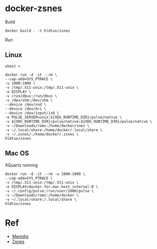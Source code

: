 # docker-zsnes

Build

```
docker build . -t hldtux/zsnes
```

Run

## Linux

```
xhost +
```


```
docker run -d -it --rm \
--cap-add=SYS_PTRACE \
-u 1000:1000 \
-v /tmp/.X11-unix:/tmp/.X11-unix \
-e DISPLAY \
-v /run/dbus:/run/dbus \
-v /dev/shm:/dev/shm \
--device /dev/snd \
--device /dev/dri \
--device /dev/input/js0 \
-e PULSE_SERVER=unix:${XDG_RUNTIME_DIR}/pulse/native \
-v ${XDG_RUNTIME_DIR}/pulse/native:${XDG_RUNTIME_DIR}/pulse/native \
-v ~/Downloads/roms:/home/docker/snes \
-v ~/.local/share:/home/docker/.local/share \
-v ~/.zsnes/:/home/docker/.zsnes \
hldtux/zsnes
```


## Mac OS

XQuartz running

```
docker run -d -it --rm -u 1000:1000 \
--cap-add=SYS_PTRACE \
-v /tmp/.X11-unix:/tmp/.X11-unix \
-e DISPLAY=docker.for.mac.host.internal:0 \
-v ~/.config/pulse:/run/user/1000/pulse \
-v ~/Downloads/roms:/home/docker \
-v ~/.local/share:/.local/share \
hldtux/zsnes
```

# Ref

* [Memdig](https://github.com/skeeto/memdig)
* [Zsnes](https://www.zsnes.com)